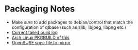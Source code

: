 # Packaging Notes

* Make _sure_ to add packages to debian/control that match the configuration of qtbase (such as zlib, libjpeg, libpng etc.)
* [Current failed build log](http://sprunge.us/WKKL)
* [Arch Linux PKGBUILD of this](https://www.archlinux.org/packages/extra/x86_64/qt5-webengine/)
* [OpenSUSE spec file to mirror](https://build.opensuse.org/package/view_file/KDE:Qt56/libqt5-qtwebengine/libqt5-qtwebengine.spec?expand=1)
